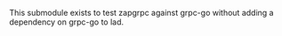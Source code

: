 This submodule exists to test zapgrpc against grpc-go without adding a
dependency on grpc-go to lad.

